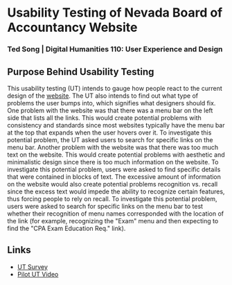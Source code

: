 # Usability Testing of Nevada Board of Accountancy Website
### Ted Song | Digital Humanities 110: User Experience and Design

## Purpose Behind Usability Testing
This usability testing (UT) intends to gauge how people react to the current design of the [website](https://www.nvaccountancy.com/).
The UT also intends to find out what type of problems the user bumps into, which signifies what designers should fix.
One problem with the website was that there was a menu bar on the left side that lists all the links.
This would create potential problems with consistency and standards since most websites typically have the menu bar at the top that expands when the user hovers over it.
To investigate this potential problem, the UT asked users to search for specific links on the menu bar.
Another problem with the website was that there was too much text on the website.
This would create potential problems with aesthetic and minimalistic design since there is too much information on the website.
To investigate this potential problem, users were asked to find specific details that were contained in blocks of text.
The excessive amount of information on the website would also create potential problems recognition vs. recall since the excess text would impede the ability to recognize certain features, thus forcing people to rely on recall.
To investigate this potential problem, users were asked to search for specific links on the menu bar to test whether their recognition of menu names corresponded with the location of the link (for example, recognizing the "Exam" menu and then expecting to find the "CPA Exam Education Req." link).

## Links
- [UT Survey](https://docs.google.com/forms/d/1ai3fL4RrOHbGPT53gS4uzpDL_c2qIkTyiBsdimI3Hnc/edit?usp=sharing)
- [Pilot UT Video](https://drive.google.com/file/d/1XMbGC9IlN_L0e3MbrUfHKMRbB3O2Ndco/view?usp=sharing)

